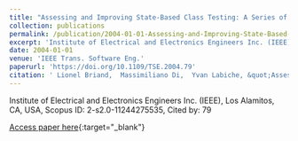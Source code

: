 ```yaml
---
title: "Assessing and Improving State-Based Class Testing: A Series of Experiments"
collection: publications
permalink: /publication/2004-01-01-Assessing-and-Improving-State-Based-Class-Testing-A-Series-of-Experiments
excerpt: 'Institute of Electrical and Electronics Engineers Inc. (IEEE), Los Alamitos, CA, USA, Scopus ID: 2-s2.0-11244275535, Cited by: 79'
date: 2004-01-01
venue: 'IEEE Trans. Software Eng.'
paperurl: 'https://doi.org/10.1109/TSE.2004.79'
citation: ' Lionel Briand,  Massimiliano Di,  Yvan Labiche, &quot;Assessing and Improving State-Based Class Testing: A Series of Experiments.&quot; IEEE Trans. Software Eng., 2004.'
---
```

Institute of Electrical and Electronics Engineers Inc. (IEEE), Los Alamitos, CA, USA, Scopus ID: 2-s2.0-11244275535, Cited by: 79

[Access paper here](https://doi.org/10.1109/TSE.2004.79){:target="_blank"}
